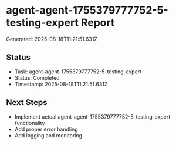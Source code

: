 # agent-agent-1755379777752-5-testing-expert Report

Generated: 2025-08-18T11:21:51.631Z

## Status
- Task: agent-agent-1755379777752-5-testing-expert
- Status: Completed
- Timestamp: 2025-08-18T11:21:51.631Z

## Next Steps
- Implement actual agent-agent-1755379777752-5-testing-expert functionality
- Add proper error handling
- Add logging and monitoring
